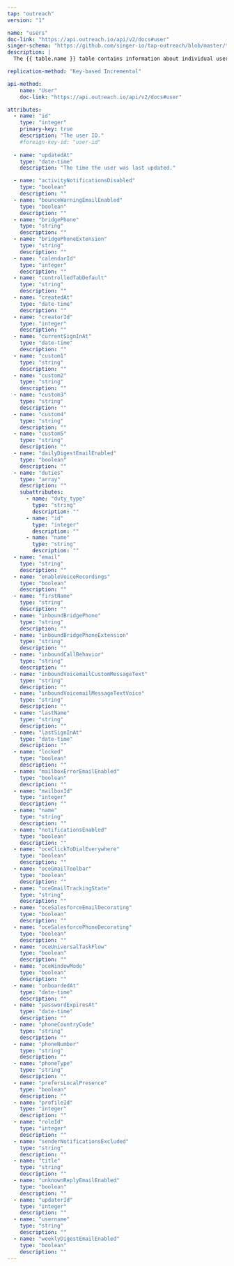 ```yaml
---
tap: "outreach"
version: "1"

name: "users"
doc-link: "https://api.outreach.io/api/v2/docs#user"
singer-schema: "https://github.com/singer-io/tap-outreach/blob/master/tap_outreach/schemas/users.json"
description: |
  The {{ table.name }} table contains information about individual users that use the {{ integration.display_name }} app.

replication-method: "Key-based Incremental"

api-method:
    name: "User"
    doc-link: "https://api.outreach.io/api/v2/docs#user"

attributes:
  - name: "id"
    type: "integer"
    primary-key: true
    description: "The user ID."
    #foreign-key-id: "user-id"
  
  - name: "updatedAt"
    type: "date-time"
    description: "The time the user was last updated."

  - name: "activityNotificationsDisabled"
    type: "boolean"
    description: ""
  - name: "bounceWarningEmailEnabled"
    type: "boolean"
    description: ""
  - name: "bridgePhone"
    type: "string"
    description: ""
  - name: "bridgePhoneExtension"
    type: "string"
    description: ""
  - name: "calendarId"
    type: "integer"
    description: ""
  - name: "controlledTabDefault"
    type: "string"
    description: ""
  - name: "createdAt"
    type: "date-time"
    description: ""
  - name: "creatorId"
    type: "integer"
    description: ""
  - name: "currentSignInAt"
    type: "date-time"
    description: ""
  - name: "custom1"
    type: "string"
    description: ""
  - name: "custom2"
    type: "string"
    description: ""
  - name: "custom3"
    type: "string"
    description: ""
  - name: "custom4"
    type: "string"
    description: ""
  - name: "custom5"
    type: "string"
    description: ""
  - name: "dailyDigestEmailEnabled"
    type: "boolean"
    description: ""
  - name: "duties"
    type: "array"
    description: ""
    subattributes:
      - name: "duty_type"
        type: "string"
        description: ""
      - name: "id"
        type: "integer"
        description: ""
      - name: "name"
        type: "string"
        description: ""
  - name: "email"
    type: "string"
    description: ""
  - name: "enableVoiceRecordings"
    type: "boolean"
    description: ""
  - name: "firstName"
    type: "string"
    description: ""
  - name: "inboundBridgePhone"
    type: "string"
    description: ""
  - name: "inboundBridgePhoneExtension"
    type: "string"
    description: ""
  - name: "inboundCallBehavior"
    type: "string"
    description: ""
  - name: "inboundVoicemailCustomMessageText"
    type: "string"
    description: ""
  - name: "inboundVoicemailMessageTextVoice"
    type: "string"
    description: ""
  - name: "lastName"
    type: "string"
    description: ""
  - name: "lastSignInAt"
    type: "date-time"
    description: ""
  - name: "locked"
    type: "boolean"
    description: ""
  - name: "mailboxErrorEmailEnabled"
    type: "boolean"
    description: ""
  - name: "mailboxId"
    type: "integer"
    description: ""
  - name: "name"
    type: "string"
    description: ""
  - name: "notificationsEnabled"
    type: "boolean"
    description: ""
  - name: "oceClickToDialEverywhere"
    type: "boolean"
    description: ""
  - name: "oceGmailToolbar"
    type: "boolean"
    description: ""
  - name: "oceGmailTrackingState"
    type: "string"
    description: ""
  - name: "oceSalesforceEmailDecorating"
    type: "boolean"
    description: ""
  - name: "oceSalesforcePhoneDecorating"
    type: "boolean"
    description: ""
  - name: "oceUniversalTaskFlow"
    type: "boolean"
    description: ""
  - name: "oceWindowMode"
    type: "boolean"
    description: ""
  - name: "onboardedAt"
    type: "date-time"
    description: ""
  - name: "passwordExpiresAt"
    type: "date-time"
    description: ""
  - name: "phoneCountryCode"
    type: "string"
    description: ""
  - name: "phoneNumber"
    type: "string"
    description: ""
  - name: "phoneType"
    type: "string"
    description: ""
  - name: "prefersLocalPresence"
    type: "boolean"
    description: ""
  - name: "profileId"
    type: "integer"
    description: ""
  - name: "roleId"
    type: "integer"
    description: ""
  - name: "senderNotificationsExcluded"
    type: "string"
    description: ""
  - name: "title"
    type: "string"
    description: ""
  - name: "unknownReplyEmailEnabled"
    type: "boolean"
    description: ""
  - name: "updaterId"
    type: "integer"
    description: ""
  - name: "username"
    type: "string"
    description: ""
  - name: "weeklyDigestEmailEnabled"
    type: "boolean"
    description: ""
---
```

